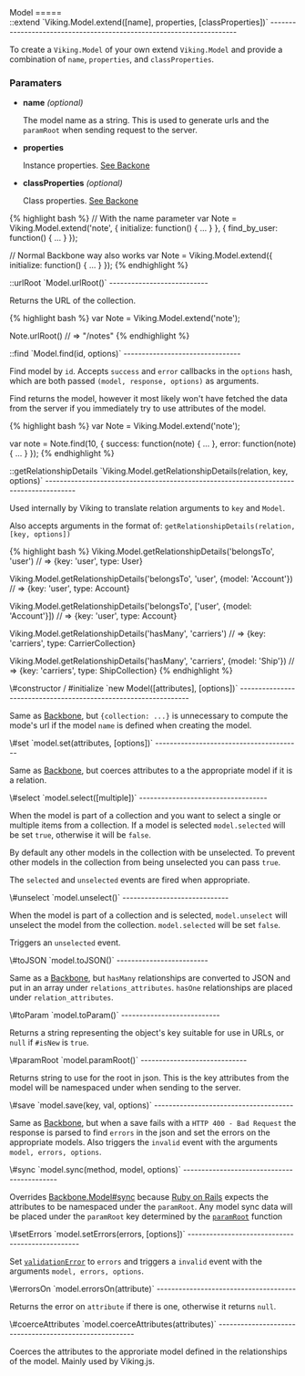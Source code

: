 <div id="Model"></div>
Model
=====

<div id="Model-extend"></div>
::extend `Viking.Model.extend([name], properties, [classProperties])`
---------------------------------------------------------------------

To create a `Viking.Model` of your own extend `Viking.Model` and provide a
combination of `name`, `properties`, and `classProperties`.

### Paramaters

- __name__ _(optional)_

  The model name as a string. This is used to generate urls and the
  `paramRoot` when sending request to the server.

- __properties__

  Instance properties. [See Backone](http://backbonejs.org/#Model-extend)
  
- __classProperties__ _(optional)_

  Class properties. [See Backone](http://backbonejs.org/#Model-extend)
  
{% highlight bash %}
// With the name parameter
var Note = Viking.Model.extend('note', {
    initialize: function() { ... }
}, {
    find_by_user: function() { ... }
});

// Normal Backbone way also works
var Note = Viking.Model.extend({
    initialize: function() { ... }
});
{% endhighlight %}

<div id="Model-urlRoot"></div>
::urlRoot `Model.urlRoot()`
---------------------------

Returns the URL of the collection.

{% highlight bash %}
var Note = Viking.Model.extend('note');

Note.urlRoot() // => "/notes"
{% endhighlight %}

<div id="Model-find"></div>
::find `Model.find(id, options)`
--------------------------------

Find model by `id`. Accepts `success` and `error` callbacks in the `options`
hash, which are both passed `(model, response, options)` as arguments.

Find returns the model, however it most likely won't have fetched the data
from the server if you immediately try to use attributes of the model.

{% highlight bash %}
var Note = Viking.Model.extend('note');

var note = Note.find(10, {
	success: function(note) {
		...
	},
	error: function(note) {
		...
	}
});
{% endhighlight %}

<div id="Model-getRelationshipDetails"></div>
::getRelationshipDetails `Viking.Model.getRelationshipDetails(relation, key, options)`
--------------------------------------------------------------------------------------

Used internally by Viking to translate relation arguments to `key` and `Model`.

Also accepts arguments in the format of: `getRelationshipDetails(relation, [key, options])`

{% highlight bash %}
Viking.Model.getRelationshipDetails('belongsTo', 'user') // => {key: 'user', type: User}

Viking.Model.getRelationshipDetails('belongsTo', 'user', {model: 'Account'}) // => {key: 'user', type: Account}

Viking.Model.getRelationshipDetails('belongsTo', ['user', {model: 'Account'}]) // => {key: 'user', type: Account}

Viking.Model.getRelationshipDetails('hasMany', 'carriers') // => {key: 'carriers', type: CarrierCollection}

Viking.Model.getRelationshipDetails('hasMany', 'carriers', {model: 'Ship'}) // => {key: 'carriers', type: ShipCollection}
{% endhighlight %}

<div id="Model-initialize"></div>
\#constructor / #initialize `new Model([attributes], [options])`
----------------------------------------------------------------

Same as [Backbone](http://backbonejs.org/#Model-constructor), but
`{collection: ...}` is unnecessary to compute the mode's url if the model `name`
is defined when creating the model.

<div id="Model-set"></div>
\#set `model.set(attributes, [options])`
----------------------------------------

Same as [Backbone](http://backbonejs.org/#Model-set), but coerces attributes
to a the appropriate model if it is a relation.

<div id="Model-select"></div>
\#select `model.select([multiple])`
-----------------------------------

When the model is part of a collection and you want to select a single or
multiple items from a collection. If a model is selected `model.selected`
will be set `true`, otherwise it will be `false`.

By default any other models in the collection with be unselected. To prevent
other models in the collection from being unselected you can pass `true`.

The `selected` and `unselected` events are fired when appropriate.

<div id="Model-unselect"></div>
\#unselect `model.unselect()`
-----------------------------

When the model is part of a collection and is selected, `model.unselect` will
unselect the model from the collection. `model.selected` will be set `false`.

Triggers an `unselected` event.

<div id="Model-toJSON"></div>
\#toJSON `model.toJSON()`
-------------------------

Same as a [Backbone](http://backbonejs.org/#Model-toJSON), but `hasMany`
relationships are converted to JSON and put in an array under `relations_attributes`.
`hasOne` relationships are placed under `relation_attributes`.

<div id="Model-toParam"></div>
\#toParam `model.toParam()`
---------------------------

Returns a string representing the object's key suitable for use in URLs, or
`null` if `#isNew` is `true`.

<div id="Model-paramRoot"></div>
\#paramRoot `model.paramRoot()`
-----------------------------

Returns string to use for the root in json. This is the key attributes from the
model will be namespaced under when sending to the server.

<div id="Model-save"></div>
\#save `model.save(key, val, options)`
--------------------------------------

Same as [Backbone](http://backbonejs.org/#Model-save), but when a save fails with
a `HTTP 400 - Bad Request` the response is parsed to find `errors` in the json
and set the errors on the appropriate models. Also triggers the `invalid` event
with the arguments `model, errors, options`.

<div id="Model-sync"></div>
\#sync `model.sync(method, model, options)`
-------------------------------------------

Overrides [Backbone.Model#sync](http://backbonejs.org/#Model-sync) because
[Ruby on Rails](http://rubyonrails.org/) expects the attributes to be namespaced
under the `paramRoot`. Any model sync data will be placed under the `paramRoot`
key determined by the <code>[paramRoot](#Model-paramRoot)</code> function

<div id="Model-setErrors"></div>
\#setErrors `model.setErrors(errors, [options])`
------------------------------------------------

Set <code>[validationError](http://backbonejs.org/#Model-validationError)</code>
to `errors` and triggers a `invalid` event with the arguments `model, errors, options`.

<div id="Model-errorsOn"></div>
\#errorsOn `model.errorsOn(attribute)`
--------------------------------------

Returns the error on `attribute` if there is one, otherwise it returns `null`.

<div id="Model-coerceAttributes"></div>
\#coerceAttributes `model.coerceAttributes(attributes)`
-------------------------------------------------------

Coerces the attributes to the approriate model defined in the relationships
of the model. Mainly used by Viking.js.